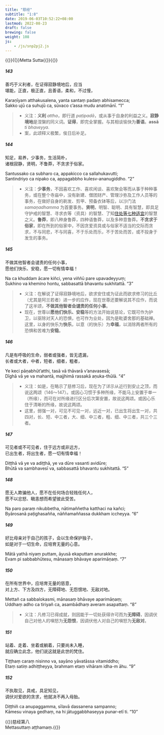 ```yaml
---
title: "慈经"
subtitle: "1:8"
date: 2019-06-03T10:52:22+08:00
lastmod: 2022-08-23
draft: false
brewing: false
weight: 108
js:
    - /js/snp2pj2.js
---
```



{{<subtitle>}}{{<suttalink src="snp1.8">}}Metta Sutta{{</suttalink>}}{{</subtitle>}}

##### 143

善巧于义利者，在证得寂静境地后，应当  
堪能，正直，极正直，且善语，柔和，不过慢，

Karaṇīyam atthakusalena, yanta santaṃ padaṃ abhisamecca;  
Sakko ujū ca suhujū ca, sūvaco c’assa mudu anatimānī. <q>1</q>

> - 义注：**义利** *attha*，即行道 *paṭipadā*，或从事于自身的利益之义。**寂静境地**是涅槃的同义词。**证得**，即完全掌握。与其相谈愉快为**善语**。**assā** *ti bhaveyya*.
> - 案，此颂释义极繁，俟日后补足。

##### 144

知足，易养，少事务，生活简朴，  
诸根寂静，贤明，不鲁莽，不贪求于俗家。

Santussako ca subharo ca, appakicco ca sallahukavutti;  
Santindriyo ca nipako ca, appagabbho kulesv-ananugiddho. <q>2</q>

> - 义注：**少事务**，不因喜欢工作、喜欢闲谈、喜欢聚会等而从事于种种事务，或在整个寺庙中，没有新建、僧团财产、管理沙弥及工作人员等的事务，在做好自身的剃发、剪甲、预备衣钵等后，以沙门法 *samaṇadhamma* 为首要事务。**贤明**，明智、聪明、具有智慧，即具足守护戒的智慧、寻求衣等（资具）的智慧、了知[住处等七种适宜](/visuddhimagga/04/#35)的智慧之义。**鲁莽**，即八种身鲁莽，四种语鲁莽，以及多种意鲁莽。**不贪求于俗家**，即在所到的俗家中，不因贪爱资具或与俗家不适当的交际而贪求，不与同悲，不与同喜，不于乐处而乐，不于苦处而苦，或不投身于发生的事务。

##### 145

不做其他智者会谴责的任何小事，  
愿他们快乐、安稳，愿一切有情幸福！

Na ca khuddam ācare kiñci, yena viññū pare upavadeyyuṃ;  
Sukhino va khemino hontu, sabbasattā bhavantu sukhitattā. <q>3</q>

> - 义注：在解说了证得寂静境地后，欲求安住或为证此而欲求修习的比丘（尤其是阿兰若者）进一步的应作，现在世尊还要解说其不应作，而说了这半颂，**不做其他智者会谴责的任何小事**。
> - 现在，世尊以**愿他们快乐、安稳**等的方法开始说慈论，它既可作为护卫，以驱除对天人的恐惧，也可作为业处，因为是毗婆舍那的基础禅。这里，以身的快乐为**快乐**，以意（的快乐）为**幸福**，以消除两者所有的恐惧和苦难为**安稳**。

##### 146

凡是有呼吸的生命，弱者或强者，皆无遗漏，  
长者或大者，中者，短者，细者，粗者，

Ye keci pāṇabhūt’atthi, tasā vā thāvarā v’anavasesā;  
Dīghā vā ye va mahantā, majjhimā rassakā aṇuka-thūlā. <q>4</q>

> - 义注：如是，在略示了慈修习后，现在为了详示从近行到安止之顶，而说这两颂（146～147）。或因心习惯于多种所缘，不能马上安置于单一（所缘），而可在对所缘进行区分后次第安置，故说这两颂。或因心乐住于清晰的所缘，故说这两颂。
> - 这里，弱强一对，可见不可见一对，远近一对，已出生将出生一对，共四对，长、短、中三者，大、细、中三者，粗、细、中三者，共三个三者。

##### 147

可见者或不可见者，住于远方或非远方，  
已出生者，将出生者，愿一切有情幸福！

Diṭṭhā vā ye va adiṭṭhā, ye va dūre vasanti avidūre;  
Bhūtā va sambhavesī va, sabbasattā bhavantu sukhitattā. <q>5</q>

##### 148

愿无人欺骗他人，愿不在任何场合轻贱任何人，  
愿不以忿怒、瞋恚想而希望彼此受苦。

Na paro paraṃ nikubbetha, nātimaññetha katthaci na kañci;  
Byārosanā paṭighasañña, nāññamaññassa dukkham iccheyya. <q>6</q>

##### 149

好比母亲对于自己的孩子，会以生命保护独子，  
如是对于一切生命，应培育无量的心意。

Mātā yathā niyaṃ puttam, āyusā ekaputtam anurakkhe;  
Evam pi sabbabhūtesu, mānasaṃ bhāvaye aparimāṇaṃ. <q>7</q>

##### 150

在所有世界中，应培育无量的慈意，  
对上方、下方及四方，无障碍地、无怨恨地、无敌对地。

Mettañ ca sabbalokasmi, mānasaṃ bhāvaye aparimāṇaṃ;  
Uddhaṃ adho ca tiriyañ ca, asambādhaṃ averam asapattaṃ. <q>8</q>

> - 义注：凡修习已得成就，则因能于一切处获得许可而为**无障碍**，因调伏自己对他人的嗔怒为**无怨恨**，因调伏他人对自己的嗔怒为**无敌对**。

##### 151

站着、走着、坐着或躺着，只要尚未入睡，  
就应确立此念，他们说这就是此世的梵住。

Tiṭṭhaṃ caraṃ nisinno va, sayāno yāvatāssa vitamiddho;  
Etaṃ satiṃ adhiṭṭheyya, brahmam etaṃ vihāram idha-m āhu. <q>9</q>

##### 152

不执取见，具戒，具足知见，  
调伏对爱欲的贪求，他就决不再入母胎。

Diṭṭhiñ ca anupaggamma, sīlavā dassanena sampanno;  
Kāmesu vinaya gedhaṃ, na hi jātuggabbhaseyya punar-etī ti. <q>10</q>


{{<eof>}}慈经第八<br>Mettasuttaṃ aṭṭhamaṃ.{{</eof>}}